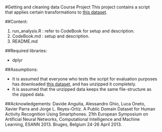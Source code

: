 #Getting and cleaning data Course Project
This project contains a script that applies certain transformations to [this dataset](http://archive.ics.uci.edu/ml/datasets/Human+Activity+Recognition+Using+Smartphones).

##Content:
1. run_analysis.R : refer to CodeBook for setup and description.
2. CodeBook.md : setup and description.
3. README.md

##Required libraries:
* dplyr

##Assumptions:
* It is assumed that everyone who tests the script for evaluation purposes has downloaded [this dataset](https://d396qusza40orc.cloudfront.net/getdata%2Fprojectfiles%2FUCI%20HAR%20Dataset.zip), and has unzipped it completely.
* It is assumed that the unzipped data keeps the same file-structure as the zipped data.

##Acknowledgements:
Davide Anguita, Alessandro Ghio, Luca Oneto, Xavier Parra and Jorge L. Reyes-Ortiz. A Public Domain Dataset for Human Activity Recognition Using Smartphones. 21th European Symposium on Artificial Neural Networks, Computational Intelligence and Machine Learning, ESANN 2013. Bruges, Belgium 24-26 April 2013.

